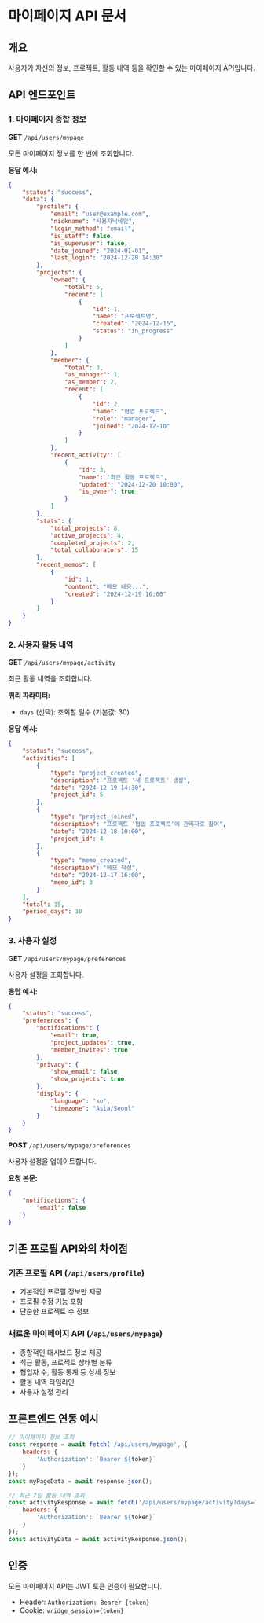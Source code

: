 # 마이페이지 API 문서

## 개요
사용자가 자신의 정보, 프로젝트, 활동 내역 등을 확인할 수 있는 마이페이지 API입니다.

## API 엔드포인트

### 1. 마이페이지 종합 정보
**GET** `/api/users/mypage`

모든 마이페이지 정보를 한 번에 조회합니다.

**응답 예시:**
```json
{
    "status": "success",
    "data": {
        "profile": {
            "email": "user@example.com",
            "nickname": "사용자닉네임",
            "login_method": "email",
            "is_staff": false,
            "is_superuser": false,
            "date_joined": "2024-01-01",
            "last_login": "2024-12-20 14:30"
        },
        "projects": {
            "owned": {
                "total": 5,
                "recent": [
                    {
                        "id": 1,
                        "name": "프로젝트명",
                        "created": "2024-12-15",
                        "status": "in_progress"
                    }
                ]
            },
            "member": {
                "total": 3,
                "as_manager": 1,
                "as_member": 2,
                "recent": [
                    {
                        "id": 2,
                        "name": "협업 프로젝트",
                        "role": "manager",
                        "joined": "2024-12-10"
                    }
                ]
            },
            "recent_activity": [
                {
                    "id": 3,
                    "name": "최근 활동 프로젝트",
                    "updated": "2024-12-20 10:00",
                    "is_owner": true
                }
            ]
        },
        "stats": {
            "total_projects": 8,
            "active_projects": 4,
            "completed_projects": 2,
            "total_collaborators": 15
        },
        "recent_memos": [
            {
                "id": 1,
                "content": "메모 내용...",
                "created": "2024-12-19 16:00"
            }
        ]
    }
}
```

### 2. 사용자 활동 내역
**GET** `/api/users/mypage/activity`

최근 활동 내역을 조회합니다.

**쿼리 파라미터:**
- `days` (선택): 조회할 일수 (기본값: 30)

**응답 예시:**
```json
{
    "status": "success",
    "activities": [
        {
            "type": "project_created",
            "description": "프로젝트 '새 프로젝트' 생성",
            "date": "2024-12-19 14:30",
            "project_id": 5
        },
        {
            "type": "project_joined",
            "description": "프로젝트 '협업 프로젝트'에 관리자로 참여",
            "date": "2024-12-18 10:00",
            "project_id": 4
        },
        {
            "type": "memo_created",
            "description": "메모 작성",
            "date": "2024-12-17 16:00",
            "memo_id": 3
        }
    ],
    "total": 15,
    "period_days": 30
}
```

### 3. 사용자 설정
**GET** `/api/users/mypage/preferences`

사용자 설정을 조회합니다.

**응답 예시:**
```json
{
    "status": "success",
    "preferences": {
        "notifications": {
            "email": true,
            "project_updates": true,
            "member_invites": true
        },
        "privacy": {
            "show_email": false,
            "show_projects": true
        },
        "display": {
            "language": "ko",
            "timezone": "Asia/Seoul"
        }
    }
}
```

**POST** `/api/users/mypage/preferences`

사용자 설정을 업데이트합니다.

**요청 본문:**
```json
{
    "notifications": {
        "email": false
    }
}
```

## 기존 프로필 API와의 차이점

### 기존 프로필 API (`/api/users/profile`)
- 기본적인 프로필 정보만 제공
- 프로필 수정 기능 포함
- 단순한 프로젝트 수 정보

### 새로운 마이페이지 API (`/api/users/mypage`)
- 종합적인 대시보드 정보 제공
- 최근 활동, 프로젝트 상태별 분류
- 협업자 수, 활동 통계 등 상세 정보
- 활동 내역 타임라인
- 사용자 설정 관리

## 프론트엔드 연동 예시

```javascript
// 마이페이지 정보 조회
const response = await fetch('/api/users/mypage', {
    headers: {
        'Authorization': `Bearer ${token}`
    }
});
const myPageData = await response.json();

// 최근 7일 활동 내역 조회
const activityResponse = await fetch('/api/users/mypage/activity?days=7', {
    headers: {
        'Authorization': `Bearer ${token}`
    }
});
const activityData = await activityResponse.json();
```

## 인증
모든 마이페이지 API는 JWT 토큰 인증이 필요합니다.
- Header: `Authorization: Bearer {token}`
- Cookie: `vridge_session={token}`